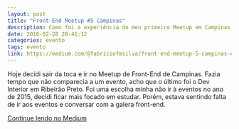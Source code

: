 ```yaml
---
layout: post
title: "Front-End Meetup #5 Campinas"
description: Como foi a experiência do meu primeiro Meetup em Campinas
date: 2016-02-28 20:41:12
categories: evento
tags: evento
link: https://medium.com/@fabriciofmsilva/front-end-meetup-5-campinas-e-uber-2c24ffb99cfe#.bfw9fs22n
---
```


Hoje decidi sair da toca e ir no Meetup de Front-End de Campinas. Fazia tempo que não comparecia a um evento, acho que o último foi o Dev Interior em Ribeirão Preto. Foi uma escolha minha não ir à eventos no ano de 2015, decidi ficar mais focado em estudar. Porém, estava sentindo falta de ir aos eventos e conversar com a galera front-end.

[Continue lendo no Medium](https://medium.com/@fabriciofmsilva/front-end-meetup-5-campinas-e-uber-2c24ffb99cfe#.bfw9fs22n)
